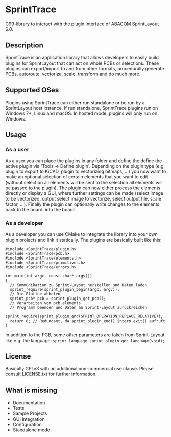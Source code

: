 # SprintTrace
C99-library to interact with the plugin interface of ABACOM SprintLayout 6.0.

## Description
SprintTrace is an application library that allows developers to easily build plugins for SprintLayout that can act on whole PCBs or selections.
These plugins can export/import to and from other formats, procedurally generate PCBs, autoroute, vectorize, scale, transform and do much more.

## Supported OSes
Plugins using SprintTrace can either run standalone or be run by a SprintLayout host instance.
If run standalone, SprintTrace plugins run on Windows 7+, Linux and macOS. In hosted mode, plugins will only run on Windows.

## Usage
### As a user
As a user you can place the plugins in any folder and define the 
define the active plugin via 'Tools -> Define plugin'.
Depending on the plugin type (e.g. plugin to export to KiCAD, plugin to 
vectorizing bitmaps, ...) you now want to make an optional selection of certain 
elements that you want to edit (without selection all elements will be sent to the 
selection all elements will be passed to the plugin).
The plugin can now either process the elements directly or display a 
GUI, where further settings can be made (select image to be vectorized, output 
select image to vectorize, select output file, scale factor, 
...).
Finally the plugin can optionally write changes to the elements back to the board. 
into the board.

### As a developer
As a developer you can use CMake to integrate the library into your own 
plugin projects and link it statically.
The plugins are basically built like this:

```
#include <SprintTrace/plugin.h>
#include <SprintTrace/pcb.h>
#include <SprintTrace/elements.h>
#include <SprintTrace/primitives.h>
#include <SprintTrace/errors.h>

int main(int argc, const char* argv[])
{
  // Kommunikation zu Sprint-Layout herstellen und Daten laden
  sprint_require(sprint_plugin_begin(argc, argv));
  // Die Platine abholen
  sprint_pcb* pcb = sprint_plugin_get_pcb();
  // Verarbeiten von pcb.elements...
  // Programm beenden und Daten an Sprint-Layout zurückreichen
  sprint_require(sprint_plugin_end(SPRINT_OPERATION_REPLACE_RELATIVE));
  return 0; // Redundant, da sprint_plugin_end() intern exit() aufruft
}
```

In addition to the PCB, some other parameters are taken from Sprint-Layout 
like e.g. the language: `sprint_language sprint_plugin_get_language(void);`

## License
Basically GPLv3 with an additional non-commercial use clause. Please consult LICENSE.txt for further information.

## What is missing
- Documentation
- Tests
- Sample Projects
- GUI Integration
- Configuration
- Standalone mode

